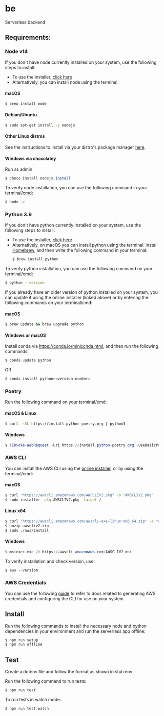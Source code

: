 # be
Serverless backend


## Requirements:
### Node v14
If you don't have node currently installed on your system, use the following steps to install:
- To use the installer, [click here](https://nodejs.org/en/download/)
- Alternatively, you can install node using the terminal:

#### macOS
```bash
$ brew install node
```
#### Debian/Ubuntu
```bash
$ sudo apt-get install -y nodejs
```

#### Other Linux distros
See the instructions to install via your distro's package manager [here](https://nodejs.org/en/download/package-manager/).

#### Windows via chocolatey
Run as admin:
```powershell
$ choco install nodejs.install
```

To verify node installation, you can use the following command in your terminal/cmd: 
```bash
$ node -v
```
### Python 3.9
If you don't have python currently installed on your system, use the following steps to install:
- To use the installer, [click here](https://www.python.org/downloads/)
- Alternatively, on macOS you can install python using the terminal:
Install [Homebrew](https://brew.sh/), and then write the following command in your terminal:
  ```bash
  $ brew install python
  ```
To verify python installation, you can use the following command on your terminal/cmd: 
```bash
$ python --version
```

If you already have an older version of python installed on your system, you can update it using the online installer (linked above) or by entering the following commands on your terminal/cmd:
#### macOS
```bash
$ brew update && brew upgrade python
```
#### Windows or macOS
Install conda via https://conda.io/miniconda.html, and then run the following commands:
```powershell
$ conda update python
```
OR
```powershell
$ conda install python=<version-number>
```

### Poetry
Run the following command on your terminal/cmd:
#### macOS & Linux
```bash
$ curl -sSL https://install.python-poetry.org | python3 -
```
#### Windows
```powershell
$ (Invoke-WebRequest -Uri https://install.python-poetry.org -UseBasicParsing).Content | python -
```

### AWS CLI
You can install the AWS CLI using the [online installer](https://docs.aws.amazon.com/cli/latest/userguide/getting-started-install.html), or by using the terminal/cmd:
#### macOS
```bash
$ curl "https://awscli.amazonaws.com/AWSCLIV2.pkg" -o "AWSCLIV2.pkg"
$ sudo installer -pkg AWSCLIV2.pkg -target /
```
#### Linux x64
```bash
$ curl "https://awscli.amazonaws.com/awscli-exe-linux-x86_64.zip" -o "awscliv2.zip"
$ unzip awscliv2.zip
$ sudo ./aws/install
```

#### Windows
```powershell
$ msiexec.exe /i https://awscli.amazonaws.com/AWSCLIV2.msi
```

To verify installation and check version, use:
```powershell
$ aws --version
```

### AWS Credentials
You can use the following [guide](https://docs.aws.amazon.com/cli/latest/userguide/cli-chap-configure.html) to refer to docs related to generating AWS credentials and configuring the CLI for use on your system


## Install
Run the following commands to install the necessary node and python dependencies in your environment and run the serverless app offline:
```bash
$ npm run setup
$ npm run offline
```

## Test
Create a dotenv file and follow the format as shown in stub.env

Run the following command to run tests:
```bash
$ npm run test
```

To run tests in watch mode:
```bash
$ npm run test:watch
```

